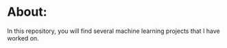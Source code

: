 # About:

In this repository, you will find several machine learning projects that I have worked on.
